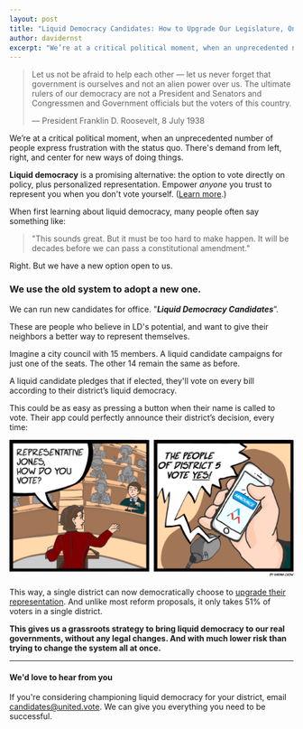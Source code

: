 ```yaml
---
layout: post
title: "Liquid Democracy Candidates: How to Upgrade Our Legislature, One Seat at a Time"
author: davidernst
excerpt: "We’re at a critical political moment, when an unprecedented number of people express frustration with the status quo. There's demand from left, right, and center for new ways of doing things."
---
```


> Let us not be afraid to help each other — let us never forget that government is ourselves and not an alien power over us. The ultimate rulers of our democracy are not a President and Senators and Congressmen and Government officials but the voters of this country.
>
> — President Franklin D. Roosevelt, 8 July 1938

We’re at a critical political moment, when an unprecedented number of people express frustration with the status quo. There's demand from left, right, and center for new ways of doing things.

**Liquid democracy** is a promising alternative: the option to vote directly on policy, plus personalized representation. Empower *anyone* you trust to represent you when you don't vote yourself. ([Learn more](/2016/09/21/what-is-liquid-democracy/).)

When first learning about liquid democracy, many people often say something like:

> "This sounds great. But it must be too hard to make happen. It will be decades before we can pass a constitutional amendment."

Right. But we have a new option open to us.

### We use the old system to adopt a new one.

We can run new candidates for office. "***Liquid Democracy Candidates***”.

These are people who believe in LD's potential, and want to give their neighbors a better way to represent themselves.

Imagine a city council with 15 members. A liquid candidate campaigns for just one of the seats. The other 14 remain the same as before.

A liquid candidate pledges that if elected, they'll vote on every bill according to their district’s liquid democracy.

This could be as easy as pressing a button when their name is called to vote. Their app could perfectly announce their district’s decision, every time:

![](/assets/article_images/2017-07-04-running-liquid-democracy-candidates/app-announces-vote-2.jpg)

This way, a single district can now democratically choose to [upgrade their representation](/2017/10/27/liquid-democracy-is-not-direct-democracy/). And unlike most reform proposals, it only takes 51% of voters in a single district.

**This gives us a grassroots strategy to bring liquid democracy to our real governments, without any legal changes. And with much lower risk than trying to change the system all at once.**

--------

#### We'd love to hear from you

If you're considering championing liquid democracy for your district, email [candidates@united.vote](mailto:candidates@united.vote). We can give you everything you need to be successful.
